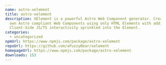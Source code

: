 ```yaml
---
name: astro-xelement
title: astro-xelement
description: XElement is a powerful Astro Web Component generator. Create your
  own Astro compliant Web Components using only HTML Elements with additional
  Client-Side JS/TS interactivity sprinkled into the Element.
categories:
  - uncategorized
npmUrl: https://www.npmjs.com/package/astro-xelement
repoUrl: https://github.com/aFuzzyBear/xelement
homepageUrl: https://www.npmjs.com/package/astro-xelement
downloads: 153
---
```

